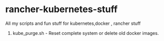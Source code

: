 # rancher-kubernetes-stuff
All my scripts and fun stuff for kubernetes,docker , rancher stuff

1. kube_purge.sh - Reset complete system or delete old docker images.
